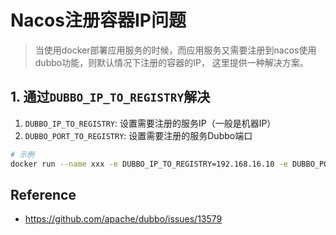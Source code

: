 # Nacos注册容器IP问题

> 当使用docker部署应用服务的时候，而应用服务又需要注册到nacos使用dubbo功能，则默认情况下注册的容器的IP，
> 这里提供一种解决方案。

## 1. 通过`DUBBO_IP_TO_REGISTRY`解决

1. `DUBBO_IP_TO_REGISTRY`: 设置需要注册的服务IP（一般是机器IP）
2. `DUBBO_PORT_TO_REGISTRY`: 设置需要注册的服务Dubbo端口

```bash
# 示例
docker run --name xxx -e DUBBO_IP_TO_REGISTRY=192.168.16.10 -e DUBBO_PORT_TO_REGISTRY=20880 --net=service -p 20880:20880 xxx:latest
```


## Reference

* https://github.com/apache/dubbo/issues/13579